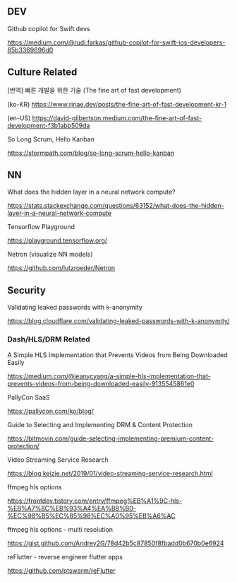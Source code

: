 ## DEV 

Github copilot for Swift devs

https://medium.com/@rudi.farkas/github-copilot-for-swift-ios-developers-85b3369696d0

## Culture Related

[번역] 빠른 개발을 위한 기술 (The fine art of fast development)

(ko-KR) https://www.rinae.dev/posts/the-fine-art-of-fast-development-kr-1

(en-US) https://david-gilbertson.medium.com/the-fine-art-of-fast-development-f3b1abb509da

So Long Scrum, Hello Kanban

https://stormpath.com/blog/so-long-scrum-hello-kanban


## NN

What does the hidden layer in a neural network compute?

https://stats.stackexchange.com/questions/63152/what-does-the-hidden-layer-in-a-neural-network-compute

Tensorflow Playground

https://playground.tensorflow.org/

Netron (visualize NN models)

https://github.com/lutzroeder/Netron


## Security

Validating leaked passwords with k-anonymity

https://blog.cloudflare.com/validating-leaked-passwords-with-k-anonymity/

### Dash/HLS/DRM Related 

A Simple HLS Implementation that Prevents Videos from Being Downloaded Easily

https://medium.com/@jeanycyang/a-simple-hls-implementation-that-prevents-videos-from-being-downloaded-easily-9135545861e0

PallyCon SaaS

https://pallycon.com/ko/blog/

Guide to Selecting and Implementing DRM & Content Protection

https://bitmovin.com/guide-selecting-implementing-premium-content-protection/

Video Streaming Service Research

https://blog.keizie.net/2019/01/video-streaming-service-research.html

ffmpeg hls options 

https://frontdev.tistory.com/entry/ffmpeg%EB%A1%9C-hls-%EB%A7%8C%EB%93%A4%EA%B8%B0-%EC%98%B5%EC%85%98%EC%A0%95%EB%A6%AC

ffmpeg hls options - multi resolution

https://gist.github.com/Andrey2G/78d42b5c87850f8fbadd0b670b0e6924

reFlutter - reverse engineer flutter apps

https://github.com/ptswarm/reFlutter




